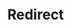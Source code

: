 ﻿---
layout: src/layouts/Redirect.astro
title: Redirect
redirect: https://yamldoc.liuyan.wang/docs/security/users-and-teams/system-and-space-permissions
pubDate:  2023-01-01
navSearch: false
navSitemap: false
navMenu: false
---
